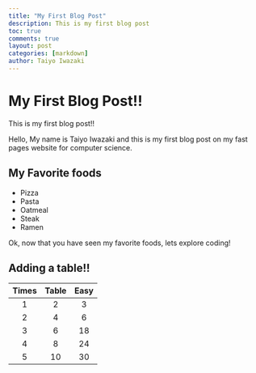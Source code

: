 ```yaml
---
title: "My First Blog Post"
description: This is my first blog post
toc: true
comments: true
layout: post
categories: [markdown]
author: Taiyo Iwazaki
---
```

 
# My First Blog Post!!

This is my first blog post!!

 Hello, My name is Taiyo Iwazaki and this is my first blog post on my fast pages website for computer science.

## My Favorite foods
- Pizza
- Pasta
- Oatmeal
- Steak
- Ramen

Ok, now that you have seen my favorite foods, lets explore coding!

## Adding a table!! 
| Times       | Table       | Easy          |
| :---:       |    :----:   |        :---:  |
| 1           | 2           |   3           |
| 2           | 4           | 6             |
| 3           | 6           | 18            |
| 4           | 8           | 24            |
| 5           | 10          | 30            |


